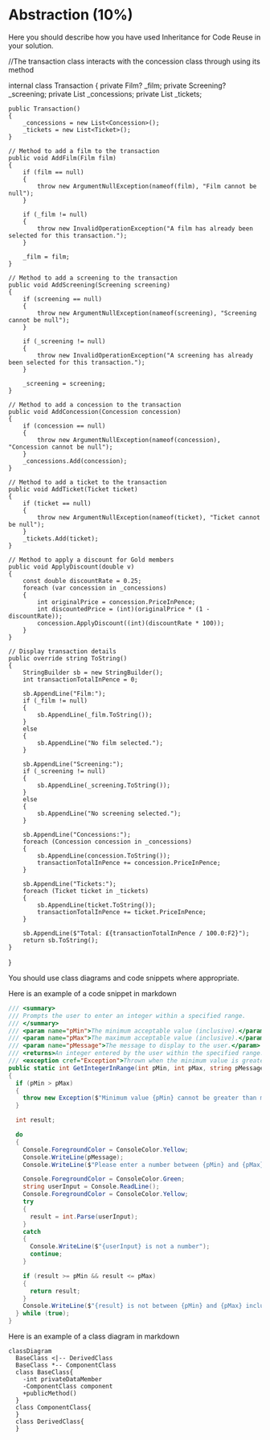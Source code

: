 # Abstraction (10%)

Here you should describe how you have used Inheritance for Code Reuse in your solution.

//The transaction class interacts with the concession class through using its method

internal class Transaction
{
    private Film? _film; 
    private Screening? _screening; 
    private List<Concession> _concessions;
    private List<Ticket> _tickets;

    
    public Transaction()
    {
        _concessions = new List<Concession>();
        _tickets = new List<Ticket>();
    }

    // Method to add a film to the transaction
    public void AddFilm(Film film)
    {
        if (film == null)
        {
            throw new ArgumentNullException(nameof(film), "Film cannot be null");
        }

        if (_film != null)
        {
            throw new InvalidOperationException("A film has already been selected for this transaction.");
        }

        _film = film;
    }

    // Method to add a screening to the transaction
    public void AddScreening(Screening screening)
    {
        if (screening == null)
        {
            throw new ArgumentNullException(nameof(screening), "Screening cannot be null");
        }

        if (_screening != null)
        {
            throw new InvalidOperationException("A screening has already been selected for this transaction.");
        }

        _screening = screening;
    }

    // Method to add a concession to the transaction
    public void AddConcession(Concession concession)
    {
        if (concession == null)
        {
            throw new ArgumentNullException(nameof(concession), "Concession cannot be null");
        }
        _concessions.Add(concession);
    }

    // Method to add a ticket to the transaction
    public void AddTicket(Ticket ticket)
    {
        if (ticket == null)
        {
            throw new ArgumentNullException(nameof(ticket), "Ticket cannot be null");
        }
        _tickets.Add(ticket);
    }

    // Method to apply a discount for Gold members
    public void ApplyDiscount(double v)
    {
        const double discountRate = 0.25;
        foreach (var concession in _concessions)
        {
            int originalPrice = concession.PriceInPence;
            int discountedPrice = (int)(originalPrice * (1 - discountRate));
            concession.ApplyDiscount((int)(discountRate * 100));
        }
    }

    // Display transaction details
    public override string ToString()
    {
        StringBuilder sb = new StringBuilder();
        int transactionTotalInPence = 0;

        sb.AppendLine("Film:");
        if (_film != null)
        {
            sb.AppendLine(_film.ToString());
        }
        else
        {
            sb.AppendLine("No film selected.");
        }

        sb.AppendLine("Screening:");
        if (_screening != null)
        {
            sb.AppendLine(_screening.ToString());
        }
        else
        {
            sb.AppendLine("No screening selected.");
        }

        sb.AppendLine("Concessions:");
        foreach (Concession concession in _concessions)
        {
            sb.AppendLine(concession.ToString());
            transactionTotalInPence += concession.PriceInPence;
        }

        sb.AppendLine("Tickets:");
        foreach (Ticket ticket in _tickets)
        {
            sb.AppendLine(ticket.ToString());
            transactionTotalInPence += ticket.PriceInPence;
        }

        sb.AppendLine($"Total: £{transactionTotalInPence / 100.0:F2}");
        return sb.ToString();
    }
    
}  


You should use class diagrams and code snippets where appropriate.

Here is an example of a code snippet in markdown

```cs
/// <summary>
/// Prompts the user to enter an integer within a specified range.
/// </summary>
/// <param name="pMin">The minimum acceptable value (inclusive).</param>
/// <param name="pMax">The maximum acceptable value (inclusive).</param>
/// <param name="pMessage">The message to display to the user.</param>
/// <returns>An integer entered by the user within the specified range.</returns>
/// <exception cref="Exception">Thrown when the minimum value is greater than the maximum value.</exception>
public static int GetIntegerInRange(int pMin, int pMax, string pMessage)
{
  if (pMin > pMax)
  {
    throw new Exception($"Minimum value {pMin} cannot be greater than maximum value {pMax}");
  }

  int result;

  do
  {
    Console.ForegroundColor = ConsoleColor.Yellow;
    Console.WriteLine(pMessage);
    Console.WriteLine($"Please enter a number between {pMin} and {pMax} inclusive.");

    Console.ForegroundColor = ConsoleColor.Green;
    string userInput = Console.ReadLine();
    Console.ForegroundColor = ConsoleColor.Yellow;
    try
    {
      result = int.Parse(userInput);
    }
    catch
    {
      Console.WriteLine($"{userInput} is not a number");
      continue;
    }

    if (result >= pMin && result <= pMax)
    {
      return result;
    }
    Console.WriteLine($"{result} is not between {pMin} and {pMax} inclusive.");
  } while (true);
}
```

Here is an example of a class diagram in markdown

```mermaid
classDiagram
  BaseClass <|-- DerivedClass
  BaseClass *-- ComponentClass
  class BaseClass{
    -int privateDataMember
    -ComponentClass component
    +publicMethod()
  }
  class ComponentClass{
  }
  class DerivedClass{
  }
```

